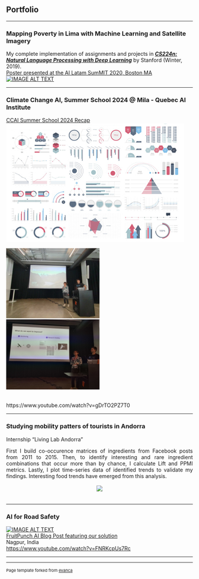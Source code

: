 ## Portfolio

---

### Mapping Poverty in Lima with Machine Learning and Satellite Imagery 

My complete implementation of assignments and projects in [***CS224n: Natural Language Processing with Deep Learning***](http://web.stanford.edu/class/cs224n/) by Stanford (Winter, 2019).
<br>
[Poster presented at the AI Latam SumMIT 2020, Boston MA](/pdf/sample_presentation.pdf)
<br>
[![IMAGE ALT TEXT](images/AIsuMIT_Poster_image.jpg?raw=true)](/pdf/sample_presentation.pdf)

---

### Climate Change AI, Summer School 2024 @ Mila - Quebec AI Institute

[CCAI Summer School 2024 Recap](https://www.climatechange.ai/blog/2024-12-04-summer-school-24-in-person)
<img src="images/dummy_thumbnail.jpg?raw=true"/>
<br>
<p float="left">
  <img src="images/ccai_1.jpeg" width="50%" />
  <img src="images/ccai_2.jpeg" width="50%" /> 
</p>
<br>
https://www.youtube.com/watch?v=gDrTO2PZ7T0

---

### Studying mobility patters of tourists in Andorra 
Internship “Living Lab Andorra”
<br>
<div style="text-align: justify">First I build co-occurence matrices of ingredients from Facebook posts from 2011 to 2015. Then, to identify interesting and rare ingredient combinations that occur more than by chance, I calculate Lift and PPMI metrics. Lastly, I plot time-series data of identified trends to validate my findings. Interesting food trends have emerged from this analysis.</div>
<br>
<center><img src="images/fb-food-trends.png"></center>
<br>

---

### AI for Road Safety 

[![IMAGE ALT TEXT](https://img.youtube.com/vi/FD9A25ZLFUQ/0.jpg)](https://youtu.be/FD9A25ZLFUQ?t=2237 "Final Presentation AI for Road Safety")
<br>
[FruitPunch AI Blog Post featuring our solution](https://www.fruitpunch.ai/blog/ai-and-visualisations-a-data-driven-all-rounded-approach-for-road-safety)
<br>
Nagpur, India
<br>
https://www.youtube.com/watch?v=FNRKcpUs7Rc

---




---
<p style="font-size:11px">Page template forked from <a href="https://github.com/evanca/quick-portfolio">evanca</a></p>
<!-- Remove above link if you don't want to attibute -->
